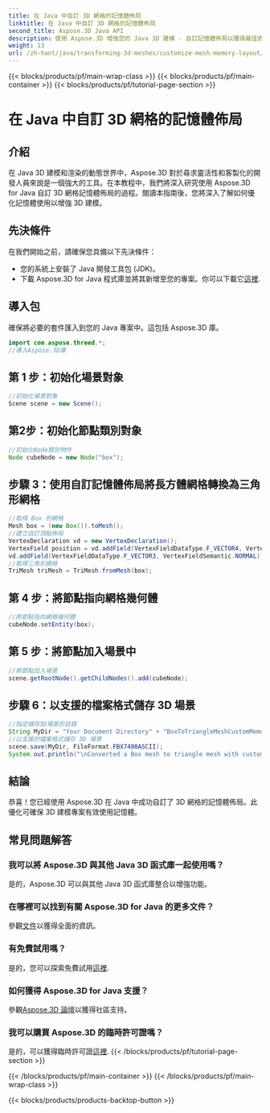 ```yaml
---
title: 在 Java 中自訂 3D 網格的記憶體佈局
linktitle: 在 Java 中自訂 3D 網格的記憶體佈局
second_title: Aspose.3D Java API
description: 使用 Aspose.3D 增強您的 Java 3D 建模 - 自訂記憶體佈局以獲得最佳效能。立即按照我們的逐步指南進行操作！
weight: 13
url: /zh-hant/java/transforming-3d-meshes/customize-mesh-memory-layout/
---
```


{{< blocks/products/pf/main-wrap-class >}}
{{< blocks/products/pf/main-container >}}
{{< blocks/products/pf/tutorial-page-section >}}

# 在 Java 中自訂 3D 網格的記憶體佈局

## 介紹
在 Java 3D 建模和渲染的動態世界中，Aspose.3D 對於尋求靈活性和客製化的開發人員來說是一個強大的工具。在本教程中，我們將深入研究使用 Aspose.3D for Java 自訂 3D 網格記憶體佈局的過程。閱讀本指南後，您將深入了解如何優化記憶體使用以增強 3D 建模。
## 先決條件
在我們開始之前，請確保您具備以下先決條件：
- 您的系統上安裝了 Java 開發工具包 (JDK)。
- 下載 Aspose.3D for Java 程式庫並將其新增至您的專案。你可以下載它[這裡](https://releases.aspose.com/3d/java/).
## 導入包
確保將必要的套件匯入到您的 Java 專案中。這包括 Aspose.3D 庫。
```java
import com.aspose.threed.*;
//導入Aspose.3D庫
```
## 第 1 步：初始化場景對象
```java
//初始化場景對象
Scene scene = new Scene();
```
## 第2步：初始化節點類別對象
```java
//初始化Node類別物件
Node cubeNode = new Node("box");
```
## 步驟 3：使用自訂記憶體佈局將長方體網格轉換為三角形網格
```java
//取得 Box 的網格
Mesh box = (new Box()).toMesh();
//建立自訂頂點佈局
VertexDeclaration vd = new VertexDeclaration();
VertexField position = vd.addField(VertexFieldDataType.F_VECTOR4, VertexFieldSemantic.POSITION);
vd.addField(VertexFieldDataType.F_VECTOR3, VertexFieldSemantic.NORMAL);
//取得三角形網格
TriMesh triMesh = TriMesh.fromMesh(box);
```
## 第 4 步：將節點指向網格幾何體
```java
//將節點指向網格幾何體
cubeNode.setEntity(box);
```
## 第 5 步：將節點加入場景中
```java
//將節點加入場景
scene.getRootNode().getChildNodes().add(cubeNode);
```
## 步驟 6：以支援的檔案格式儲存 3D 場景
```java
//指定儲存3D場景的目錄
String MyDir = "Your Document Directory" + "BoxToTriangleMeshCustomMemoryLayoutScene.fbx";
//以支援的檔案格式儲存 3D 場景
scene.save(MyDir, FileFormat.FBX7400ASCII);
System.out.println("\nConverted a Box mesh to triangle mesh with custom memory layout of the vertex successfully.\nFile saved at " + MyDir);
```
## 結論
恭喜！您已經使用 Aspose.3D 在 Java 中成功自訂了 3D 網格的記憶體佈局。此優化可確保 3D 建模專案有效使用記憶體。
## 常見問題解答
### 我可以將 Aspose.3D 與其他 Java 3D 函式庫一起使用嗎？
是的，Aspose.3D 可以與其他 Java 3D 函式庫整合以增強功能。
### 在哪裡可以找到有關 Aspose.3D for Java 的更多文件？
參觀[文件](https://reference.aspose.com/3d/java/)以獲得全面的資訊。
### 有免費試用嗎？
是的，您可以探索免費試用[這裡](https://releases.aspose.com/).
### 如何獲得 Aspose.3D for Java 支援？
參觀[Aspose.3D 論壇](https://forum.aspose.com/c/3d/18)以獲得社區支持。
### 我可以購買 Aspose.3D 的臨時許可證嗎？
是的，可以獲得臨時許可證[這裡](https://purchase.aspose.com/temporary-license/).
{{< /blocks/products/pf/tutorial-page-section >}}

{{< /blocks/products/pf/main-container >}}
{{< /blocks/products/pf/main-wrap-class >}}

{{< blocks/products/products-backtop-button >}}
